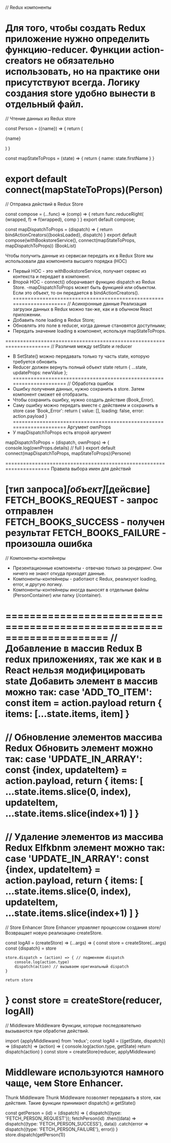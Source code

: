 // Redux компоненты 

Для того, чтобы создать Redux приложение нужно определить функцию-reducer.
Функции action-creators не обязательно использовать, но на практике они присутствуют всегда.
Логику создания store удобно вынести в отдельный файл.
=====================================================================
// Чтение данных из Redux store

const Person = ({name}) => {
    return (<p>{name}</p>)
}

const mapStateToProps = (state) => {
    return {
        name: state.firstName
    }
}

export default connect(mapStateToProps)(Person)
=====================================================================
// Отправка действий в Redux Store

const compose = (...func) => (comp) => {
    return func.reduceRight(
        (wrapped, f) => f(wrapped), comp
    )
}
export default compose;

const mapDispatchToProps = (dispatch) => {
    return bindActionCreators({booksLoaded}, dispatch)
}
export default compose(withBookstoreService(),
connect(mapStateToProps, mapDispatchToProps))
(BookList)

Чтобы получить данные из сервисаи передать их в Redux Store мы использовали два компонента высшего порядка (HOC)
- Первый HOC - это withBookstoreService, получает сервис из контекста и передает в компонент.
- Второй HOC - connect() оборачивает функцию dispatch из Redux Store.
-mapDispatchToProps может быть функцией или объектом. Если это объект, то он передается в bindActionCreators().
=====================================================================
// Асинхронные данные 
Реализация загрузки данных в Redux можно так-же, как и в обычном React приложении.
- Добавить поле loading в Redux Store;
- Обновлять это поле в reducer, когда данные становятся доступными;
- Передать значение loading в компонент, используя mapStateToProps.

=====================================================================
// Различия между setState и reducer
- В SetState() можно передавать только ту часть state, которую требуется обновить
- Reducer должен вернуть полный объект state
    return {
        ...state,
        updateProps: newValue
    };
=====================================================================
// Обработка ошибок
- Ошибку получения данных, нужно сохранить в store. Затем компонент сможет её отобразить. 
- Чтобы сохранить ошибку, нужно создать действие (Book_Error).
- Саму ошибку можно передать вместе с действием и сохранить в store 
 case 'Book_Error': 
            return {
                value: [],
                loading: false,
                error: action.payload
            }
=====================================================================
Аргумент ownProps 
 - У mapDispatchToProps есть второй аргумент 
 <Person details = 'full' />

 mapDispatchToProps = (dispatch, ownProps) => {
     console.log(ownProps.details) // full
 }
 export default connect(mapDispatchToProps, mapStateToProps)(Persone)

=====================================================================
Правила выбора имен для действий 

[тип запроса]_[объект]_[дейсвие]
FETCH_BOOKS_REQUEST - запрос отправлен
FETCH_BOOKS_SUCCESS - получен результат 
FETCH_BOOKS_FAILURE - произошла ошибка 
=====================================================================
// Компоненты-контейнеры
- Презентационные компоненты - отвечаю только за рендеринг. Они ничего не знают откуда приходят данные.
- Компоненты-контейнеры - работают с Redux, реализуют loading, error, и другую логику.
- Компоненты-контейнеры иногда выносят в отдельные файлы (PersonContainer) или папку (/container).

=====================================================================
// Добавление в массив Redux
В redux приложениях, так же как и в React нельзя модифицировать state
Добавить элемент в массив можно так: 
case 'ADD_TO_ITEM': 
    const item = action.payload
    return {
        items: [...state.items, item]
    }
=====================================================================
// Обновление элементов массива Redux
Обновить элемент можно так: 
case 'UPDATE_IN_ARRAY': 
    const {index, updateItem} = action.payload,
    return {
        items: [
        ...state.items.slice(0, index),
        updateItem,
        ...state.items.slice(index+1)
        ]
    }
=====================================================================
// Удаление элементов из массива Redux
Elfkbnm элемент можно так: 
case 'UPDATE_IN_ARRAY': 
    const {index, updateItem} = action.payload,
    return {
        items: [
        ...state.items.slice(0, index),
        updateItem,
        ...state.items.slice(index+1)
        ]
    }
=====================================================================
// Store Enhancer
Store Enhancer управляет процессом создания store/ Возвращает новую реализацию createStore.

const logAll = (createStore) => (...args) => {
    const store = createStore(...args)
    const {dispatch} = store
    
    store.dispatch = (action) => { // подменяем dispatch
        console.log(action.type)
        dispatch(action) // вызываем оригинальный dispatch
    }
    
    return store
}
const store = createStore(reducer, logAll)
=====================================================================
// Middleware
Middleware Функции, которые последовательно вызываются при обработке действий.

import {applyMiddleware} from 'redux';
const logAll = ({getState, dispatch}) => (dispatch) => (action) => {
    console.log(action.type, getState)
    return dispatch(action)
}
const store = createStore(reducer, applyMiddleware)

Middleware используются намного чаще, чем Store Enhancer.
=====================================================================
Thunk Middleware
Thunk Middleware позволяет передавать в store, как действия.
Такие функции принимают dispatch() и getState()

const getPerson = (id) = (dispatch) => {
    dispatch({type: 'FETCH_PERSON_REQUEST'});
    fetchPerson(id)
        .then((data) => dispatch({type: 'FETCH_PERSON_SUCCESS'}, data))
        .catch(error => dispatch({type: 'FETCH_PERSON_FAILURE'}, error))
}
store.dispatch(getPerson(1))